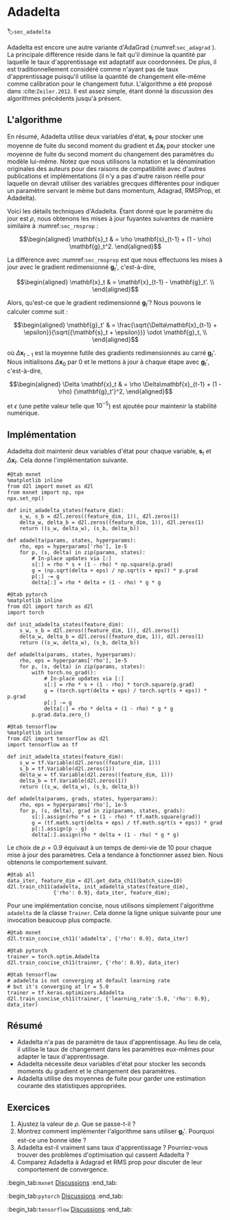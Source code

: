 # Adadelta
:label:`sec_adadelta` 

Adadelta est encore une autre variante d'AdaGrad (:numref:`sec_adagrad` ). La principale différence réside dans le fait qu'il diminue la quantité par laquelle le taux d'apprentissage est adaptatif aux coordonnées. De plus, il est traditionnellement considéré comme n'ayant pas de taux d'apprentissage puisqu'il utilise la quantité de changement elle-même comme calibration pour le changement futur. L'algorithme a été proposé dans :cite:`Zeiler.2012`. Il est assez simple, étant donné la discussion des algorithmes précédents jusqu'à présent. 

## L'algorithme

En résumé, Adadelta utilise deux variables d'état, $\mathbf{s}_t$ pour stocker une moyenne de fuite du second moment du gradient et $\Delta\mathbf{x}_t$ pour stocker une moyenne de fuite du second moment du changement des paramètres du modèle lui-même. Notez que nous utilisons la notation et la dénomination originales des auteurs pour des raisons de compatibilité avec d'autres publications et implémentations (il n'y a pas d'autre raison réelle pour laquelle on devrait utiliser des variables grecques différentes pour indiquer un paramètre servant le même but dans momentum, Adagrad, RMSProp, et Adadelta). 

Voici les détails techniques d'Adadelta. Étant donné que le paramètre du jour est $\rho$, nous obtenons les mises à jour fuyantes suivantes de manière similaire à :numref:`sec_rmsprop` :

$$\begin{aligned}
    \mathbf{s}_t & = \rho \mathbf{s}_{t-1} + (1 - \rho) \mathbf{g}_t^2.
\end{aligned}$$

La différence avec :numref:`sec_rmsprop` est que nous effectuons les mises à jour avec le gradient redimensionné $\mathbf{g}_t'$, c'est-à-dire,

$$\begin{aligned}
    \mathbf{x}_t  & = \mathbf{x}_{t-1} - \mathbf{g}_t'. \\
\end{aligned}$$

Alors, qu'est-ce que le gradient redimensionné $\mathbf{g}_t'$? Nous pouvons le calculer comme suit :

$$\begin{aligned}
    \mathbf{g}_t' & = \frac{\sqrt{\Delta\mathbf{x}_{t-1} + \epsilon}}{\sqrt{{\mathbf{s}_t + \epsilon}}} \odot \mathbf{g}_t, \\
\end{aligned}$$

où $\Delta \mathbf{x}_{t-1}$ est la moyenne futile des gradients redimensionnés au carré $\mathbf{g}_t'$. Nous initialisons $\Delta \mathbf{x}_{0}$ par $0$ et le mettons à jour à chaque étape avec $\mathbf{g}_t'$, c'est-à-dire,

$$\begin{aligned}
    \Delta \mathbf{x}_t & = \rho \Delta\mathbf{x}_{t-1} + (1 - \rho) {\mathbf{g}_t'}^2,
\end{aligned}$$

et $\epsilon$ (une petite valeur telle que $10^{-5}$) est ajoutée pour maintenir la stabilité numérique.



## Implémentation

Adadelta doit maintenir deux variables d'état pour chaque variable, $\mathbf{s}_t$ et $\Delta\mathbf{x}_t$. Cela donne l'implémentation suivante.

```{.python .input}
#@tab mxnet
%matplotlib inline
from d2l import mxnet as d2l
from mxnet import np, npx
npx.set_np()

def init_adadelta_states(feature_dim):
    s_w, s_b = d2l.zeros((feature_dim, 1)), d2l.zeros(1)
    delta_w, delta_b = d2l.zeros((feature_dim, 1)), d2l.zeros(1)
    return ((s_w, delta_w), (s_b, delta_b))

def adadelta(params, states, hyperparams):
    rho, eps = hyperparams['rho'], 1e-5
    for p, (s, delta) in zip(params, states):
        # In-place updates via [:]
        s[:] = rho * s + (1 - rho) * np.square(p.grad)
        g = (np.sqrt(delta + eps) / np.sqrt(s + eps)) * p.grad
        p[:] -= g
        delta[:] = rho * delta + (1 - rho) * g * g
```

```{.python .input}
#@tab pytorch
%matplotlib inline
from d2l import torch as d2l
import torch

def init_adadelta_states(feature_dim):
    s_w, s_b = d2l.zeros((feature_dim, 1)), d2l.zeros(1)
    delta_w, delta_b = d2l.zeros((feature_dim, 1)), d2l.zeros(1)
    return ((s_w, delta_w), (s_b, delta_b))

def adadelta(params, states, hyperparams):
    rho, eps = hyperparams['rho'], 1e-5
    for p, (s, delta) in zip(params, states):
        with torch.no_grad():
            # In-place updates via [:]
            s[:] = rho * s + (1 - rho) * torch.square(p.grad)
            g = (torch.sqrt(delta + eps) / torch.sqrt(s + eps)) * p.grad
            p[:] -= g
            delta[:] = rho * delta + (1 - rho) * g * g
        p.grad.data.zero_()
```

```{.python .input}
#@tab tensorflow
%matplotlib inline
from d2l import tensorflow as d2l
import tensorflow as tf

def init_adadelta_states(feature_dim):
    s_w = tf.Variable(d2l.zeros((feature_dim, 1)))
    s_b = tf.Variable(d2l.zeros(1))
    delta_w = tf.Variable(d2l.zeros((feature_dim, 1)))
    delta_b = tf.Variable(d2l.zeros(1))
    return ((s_w, delta_w), (s_b, delta_b))

def adadelta(params, grads, states, hyperparams):
    rho, eps = hyperparams['rho'], 1e-5
    for p, (s, delta), grad in zip(params, states, grads):
        s[:].assign(rho * s + (1 - rho) * tf.math.square(grad))
        g = (tf.math.sqrt(delta + eps) / tf.math.sqrt(s + eps)) * grad
        p[:].assign(p - g)
        delta[:].assign(rho * delta + (1 - rho) * g * g)
```

Le choix de $\rho = 0.9$ équivaut à un temps de demi-vie de 10 pour chaque mise à jour des paramètres. Cela a tendance à fonctionner assez bien. Nous obtenons le comportement suivant.

```{.python .input}
#@tab all
data_iter, feature_dim = d2l.get_data_ch11(batch_size=10)
d2l.train_ch11(adadelta, init_adadelta_states(feature_dim),
               {'rho': 0.9}, data_iter, feature_dim);
```

Pour une implémentation concise, nous utilisons simplement l'algorithme `adadelta` de la classe `Trainer`. Cela donne la ligne unique suivante pour une invocation beaucoup plus compacte.

```{.python .input}
#@tab mxnet
d2l.train_concise_ch11('adadelta', {'rho': 0.9}, data_iter)
```

```{.python .input}
#@tab pytorch
trainer = torch.optim.Adadelta
d2l.train_concise_ch11(trainer, {'rho': 0.9}, data_iter)
```

```{.python .input}
#@tab tensorflow
# adadelta is not converging at default learning rate
# but it's converging at lr = 5.0
trainer = tf.keras.optimizers.Adadelta
d2l.train_concise_ch11(trainer, {'learning_rate':5.0, 'rho': 0.9}, data_iter)
```

## Résumé

* Adadelta n'a pas de paramètre de taux d'apprentissage. Au lieu de cela, il utilise le taux de changement dans les paramètres eux-mêmes pour adapter le taux d'apprentissage. 
* Adadelta nécessite deux variables d'état pour stocker les seconds moments du gradient et le changement des paramètres. 
* Adadelta utilise des moyennes de fuite pour garder une estimation courante des statistiques appropriées. 

## Exercices

1. Ajustez la valeur de $\rho$. Que se passe-t-il ?
1. Montrez comment implémenter l'algorithme sans utiliser $\mathbf{g}_t'$. Pourquoi est-ce une bonne idée ?
1. Adadelta est-il vraiment sans taux d'apprentissage ? Pourriez-vous trouver des problèmes d'optimisation qui cassent Adadelta ?
1. Comparez Adadelta à Adagrad et RMS prop pour discuter de leur comportement de convergence.

:begin_tab:`mxnet`
[Discussions](https://discuss.d2l.ai/t/357)
:end_tab:

:begin_tab:`pytorch`
[Discussions](https://discuss.d2l.ai/t/1076)
:end_tab:


:begin_tab:`tensorflow`
[Discussions](https://discuss.d2l.ai/t/1077)
:end_tab:
